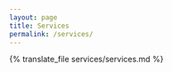 ```yaml
---
layout: page
title: Services
permalink: /services/
---
```


 
{% translate_file services/services.md %}
